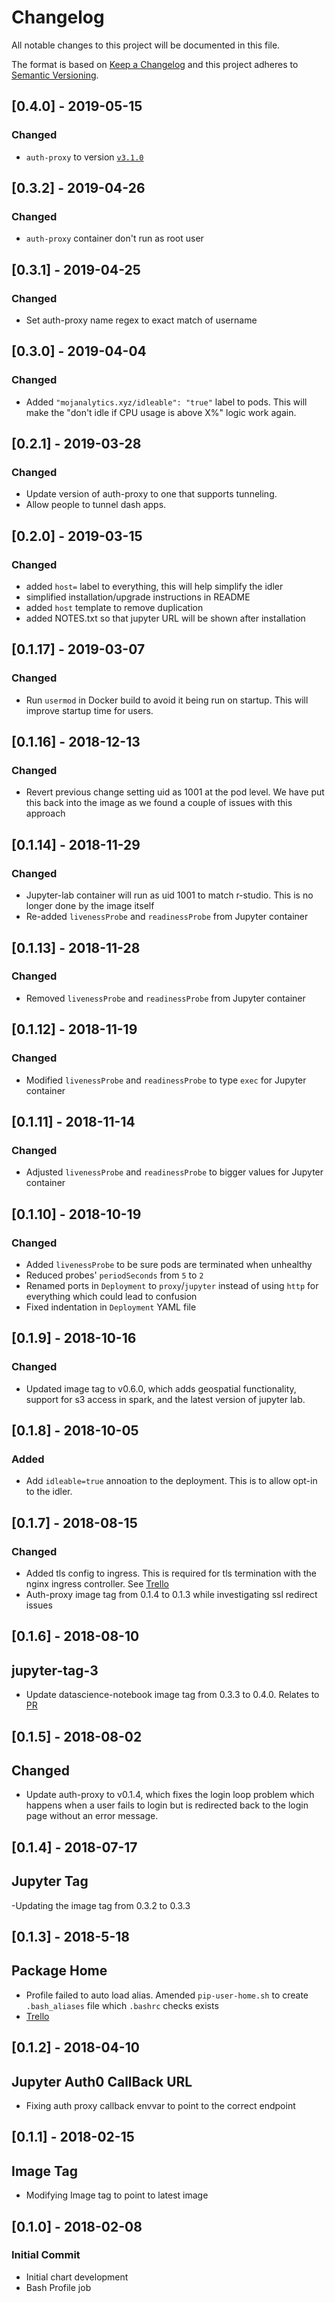 # Changelog
All notable changes to this project will be documented in this file.

The format is based on [Keep a Changelog](http://keepachangelog.com/en/1.0.0/)
and this project adheres to [Semantic Versioning](http://semver.org/spec/v2.0.0.html).


## [0.4.0] - 2019-05-15
### Changed
- `auth-proxy` to version [`v3.1.0`](https://github.com/ministryofjustice/analytics-platform-auth-proxy/releases/tag/v3.1.0)

## [0.3.2] - 2019-04-26
### Changed
- `auth-proxy` container don't run as root user


## [0.3.1] - 2019-04-25
### Changed
- Set auth-proxy name regex to exact match of username


## [0.3.0] - 2019-04-04
### Changed
- Added `"mojanalytics.xyz/idleable": "true"` label to pods. This will
  make the "don't idle if CPU usage is above X%" logic work again.


## [0.2.1] - 2019-03-28
### Changed
- Update version of auth-proxy to one that supports tunneling.
- Allow people to tunnel dash apps.


## [0.2.0] - 2019-03-15
### Changed
- added `host=` label to everything, this will help simplify the idler
- simplified installation/upgrade instructions in README
- added `host` template to remove duplication
- added NOTES.txt so that jupyter URL will be shown after installation


## [0.1.17] - 2019-03-07
### Changed
- Run `usermod` in Docker build to avoid it being run on startup. This will
improve startup time for users.


## [0.1.16] - 2018-12-13
### Changed
- Revert previous change setting uid as 1001 at the pod level. We have
put this back into the image as we found a couple of issues with this approach


## [0.1.14] - 2018-11-29
### Changed
- Jupyter-lab container will run as uid 1001 to match r-studio. This is
  no longer done by the image itself
- Re-added `livenessProbe` and `readinessProbe` from Jupyter container


## [0.1.13] - 2018-11-28
### Changed
- Removed `livenessProbe` and `readinessProbe` from Jupyter container


## [0.1.12] - 2018-11-19
### Changed
- Modified `livenessProbe` and `readinessProbe` to type `exec` for Jupyter container


## [0.1.11] - 2018-11-14
### Changed
- Adjusted `livenessProbe` and `readinessProbe` to bigger values for Jupyter container


## [0.1.10] - 2018-10-19
### Changed
- Added `livenessProbe` to be sure pods are terminated when unhealthy
- Reduced probes' `periodSeconds` from `5` to `2`
- Renamed ports in `Deployment` to `proxy`/`jupyter` instead of using `http`
  for everything which could lead to confusion
- Fixed indentation in `Deployment` YAML file


## [0.1.9] - 2018-10-16
### Changed
- Updated image tag to v0.6.0, which adds geospatial functionality, support for s3 access in spark, and the latest version of jupyter lab.


## [0.1.8] - 2018-10-05
### Added
- Add `idleable=true` annoation to the deployment. This is to allow opt-in to
  the idler.


## [0.1.7] - 2018-08-15
### Changed
- Added tls config to ingress.  This is required for tls termination with the nginx ingress controller. See [Trello](https://trello.com/c/M1snktNZ)
- Auth-proxy image tag from 0.1.4 to 0.1.3 while investigating ssl redirect issues


## [0.1.6] - 2018-08-10
## jupyter-tag-3
- Update datascience-notebook image tag from 0.3.3 to 0.4.0. Relates to [PR](https://github.com/ministryofjustice/analytics-platform-jupyter-notebook/pull/8)


## [0.1.5] - 2018-08-02
## Changed
- Update auth-proxy to v0.1.4, which fixes the login loop problem which happens
  when a user fails to login but is redirected back to the login page without an
  error message.


## [0.1.4] - 2018-07-17
## Jupyter Tag
-Updating the image tag from 0.3.2 to 0.3.3


## [0.1.3] - 2018-5-18
## Package Home
- Profile failed to auto load alias. Amended `pip-user-home.sh` to create `.bash_aliases` file which `.bashrc` checks exists
- [Trello](https://trello.com/c/NKz0zS0m)


## [0.1.2] - 2018-04-10
## Jupyter Auth0 CallBack URL
-  Fixing auth proxy callback envvar to point to the correct endpoint


## [0.1.1] - 2018-02-15
## Image Tag
- Modifying Image tag to point to latest image


## [0.1.0] - 2018-02-08
### Initial Commit
- Initial chart development
- Bash Profile job
